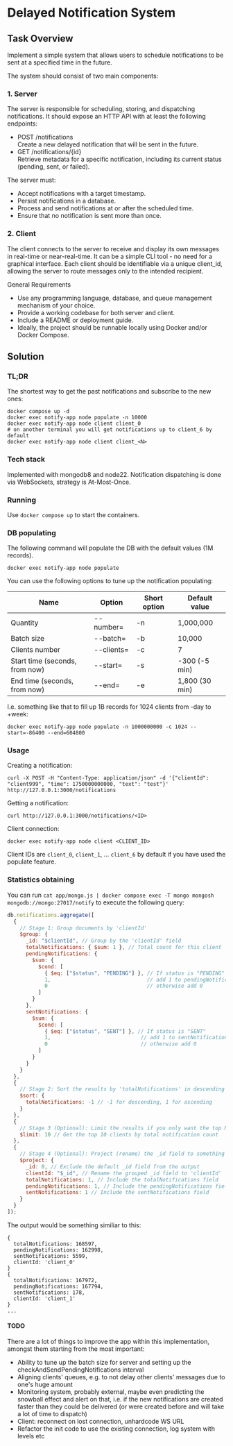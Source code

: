# Delayed Notification System

## Task Overview

Implement a simple system that allows users to schedule notifications to be sent at a
specified time in the future.

The system should consist of two main components:

### 1. Server

The server is responsible for scheduling, storing, and dispatching notifications. It should
expose an HTTP API with at least the following endpoints:
* POST /notifications\
Create a new delayed notification that will be sent in the future.
* GET /notifications/{id}\
Retrieve metadata for a specific notification, including its current status (pending,
sent, or failed).

The server must:
* Accept notifications with a target timestamp.
* Persist notifications in a database.
* Process and send notifications at or after the scheduled time.
* Ensure that no notification is sent more than once.

### 2. Client

The client connects to the server to receive and display its own messages in real-time or
near-real-time. It can be a simple CLI tool - no need for a graphical interface.
Each client should be identifiable via a unique client_id, allowing the server to route
messages only to the intended recipient.

General Requirements
* Use any programming language, database, and queue management mechanism of
your choice.
* Provide a working codebase for both server and client.
* Include a README or deployment guide.
* Ideally, the project should be runnable locally using Docker and/or Docker Compose.

## Solution

### TL;DR

The shortest way to get the past notifications and subscribe to the new ones:

```
docker compose up -d
docker exec notify-app node populate -n 10000
docker exec notify-app node client client_0
# on another terminal you will get notifications up to client_6 by default
docker exec notify-app node client client_<N>
```

### Tech stack

Implemented with mongodb8 and node22. Notification dispatching is done via WebSockets, strategy is At-Most-Once.

### Running

Use `docker compose up` to start the containers.

### DB populating

The following command will populate the DB with the default values (1M records).

```
docker exec notify-app node populate
```

You can use the following options to tune up the notification populating:

| Name                           | Option        | Short option | Default value  |
|--------------------------------|---------------|--------------|----------------|
| Quantity                       | --number=<N>  | -n <N>       | 1,000,000      |
| Batch size                     | --batch=<N>   | -b <N>       | 10,000         |
| Clients number                 | --clients=<N> | -c <N>       | 7              |
| Start time (seconds, from now) | --start=<N>   | -s <N>       | -300 (-5 min)  |
| End time (seconds, from now)   | --end=<N>     | -e <N>       | 1,800 (30 min) |

I.e. something like that to fill up 1B records for 1024 clients from -day to +week:

```
docker exec notify-app node populate -n 1000000000 -c 1024 --start=-86400 --end=604800
```

### Usage

Creating a notification:

```
curl -X POST -H "Content-Type: application/json" -d '{"clientId": "client999", "time": 1750000000000, "text": "test"}' http://127.0.0.1:3000/notifications
```

Getting a notification:

```
curl http://127.0.0.1:3000/notifications/<ID>
```

Client connection:

```
docker exec notify-app node client <CLIENT_ID>
```

Client IDs are `client_0`, `client_1`, ... `client_6` by default if you have used the populate feature.

### Statistics obtaining

You can run `cat app/mongo.js | docker compose exec -T mongo mongosh mongodb://mongo:27017/notify`
to execute the following query:

```js
db.notifications.aggregate([
  {
    // Stage 1: Group documents by 'clientId'
    $group: {
      _id: "$clientId", // Group by the 'clientId' field
      totalNotifications: { $sum: 1 }, // Total count for this client
      pendingNotifications: {
        $sum: {
          $cond: [
            { $eq: ["$status", "PENDING"] }, // If status is "PENDING"
            1,                               // add 1 to pendingNotifications
            0                                // otherwise add 0
          ]
        }
      },
      sentNotifications: {
        $sum: {
          $cond: [
            { $eq: ["$status", "SENT"] }, // If status is "SENT"
            1,                             // add 1 to sentNotifications
            0                              // otherwise add 0
          ]
        }
      }
    }
  },
  {
    // Stage 2: Sort the results by 'totalNotifications' in descending order
    $sort: {
      totalNotifications: -1 // -1 for descending, 1 for ascending
    }
  },
  {
    // Stage 3 (Optional): Limit the results if you only want the top N clients
    $limit: 10 // Get the top 10 clients by total notification count
  },
  {
    // Stage 4 (Optional): Project (rename) the _id field to something more readable
    $project: {
      _id: 0, // Exclude the default _id field from the output
      clientId: "$_id", // Rename the grouped _id field to 'clientId'
      totalNotifications: 1, // Include the totalNotifications field
      pendingNotifications: 1, // Include the pendingNotifications field
      sentNotifications: 1 // Include the sentNotifications field
    }
  }
]);
```

The output would be something similiar to this:

```
{
  totalNotifications: 168597,
  pendingNotifications: 162998,
  sentNotifications: 5599,
  clientId: 'client_0'
}
{
  totalNotifications: 167972,
  pendingNotifications: 167794,
  sentNotifications: 178,
  clientId: 'client_1'
}
...
```

#### TODO

There are a lot of things to improve the app within this implementation, amongst them starting from the most important:

* Ability to tune up the batch size for server and setting up the checkAndSendPendingNotifications interval
* Aligning clients' queues, e.g. to not delay other clients' messages due to one's huge amount
* Monitoring system, probably external, maybe even predicting the snowball effect and alert on that, 
i.e. if the new notifications are created faster than they could be delivered
(or were created before and will take a lot of time to dispatch)
* Client: reconnect on lost connection, unhardcode WS URL
* Refactor the init code to use the existing connection, log system with levels etc
